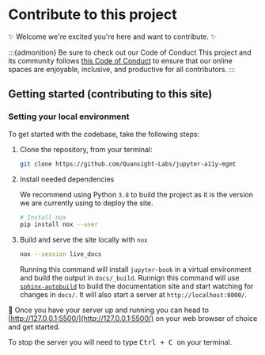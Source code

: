 # Contribute to this project

✨ Welcome we're excited you're here and want to contribute. ✨

:::{admonition} Be sure to check out our Code of Conduct
This project and its community follows [this Code of Conduct](../CODE_OF_CONDUCT.md) to ensure that our online spaces are enjoyable, inclusive, and productive for all contributors.
:::

## Getting started (contributing to this site)

### Setting your local environment

To get started with the codebase, take the following steps:

1. Clone the repository, from your terminal:

    ```bash
    git clone https://github.com/Quansight-Labs/jupyter-a11y-mgmt
    ```

2. Install needed dependencies

    We recommend using Python `3.8` to build the project as it is the version we are currently using to deploy the site.

    ```bash
    # Install nox
    pip install nox --user
    ```

3. Build and serve the site locally with `nox`

    ```bash
    nox --session live_docs
    ```

    Running this command will install `jupyter-book` in a virtual environment and build the output in `docs/_build`.
    Runnign this command will use [`sphinx-autobuild`](https://github.com/executablebooks/sphinx-autobuild) to build the documentation site and start watching for changes in `docs/`.
    It will also start a server at  `http://localhost:8000/`.

🎉  Once you have your server up and running you can head to [http://127.0.0.1:5500/](http://127.0.0.1:5500/) on your web browser of choice and get started.

To stop the server you will need to type <kbd> Ctrl + C </kbd> on your terminal.
